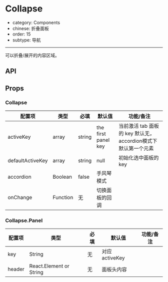 # Collapse

- category: Components
- chinese: 折叠面板
- order: 15
- subtype: 导航

---

可以折叠/展开的内容区域。

## API

## Props

### Collapse

| 配置项 | 类型 | 必填 | 默认值 | 功能/备注 |
|---|---|---|---|---|
|activeKey | array|string | the first panel key | 当前激活 tab 面板的 key 默认无，accordion模式下默认第一个元素 |
|defaultActiveKey | array|string | null | 初始化选中面板的 key |
|accordion | Boolean | false | 手风琴模式 |
|onChange | Function | 无 | 切换面板的回调 |

### Collapse.Panel

| 配置项 | 类型 | 必填 | 默认值 | 功能/备注 |
|---|---|---|---|---|
|key | String | 无 | 对应 activeKey  |
|header | React.Element or String | 无 | 面板头内容 |
